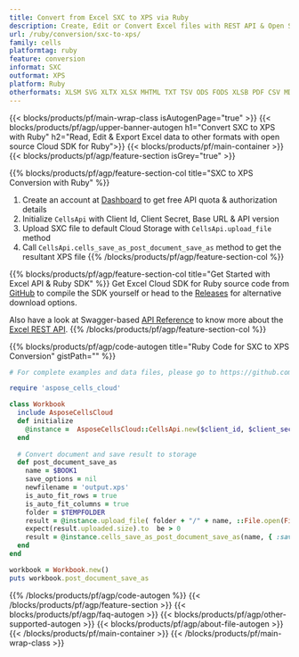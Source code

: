 ```yaml
---
title: Convert from Excel SXC to XPS via Ruby 
description: Create, Edit or Convert Excel files with REST API & Open Source Ruby SDK
url: /ruby/conversion/sxc-to-xps/
family: cells
platformtag: ruby
feature: conversion
informat: SXC
outformat: XPS
platform: Ruby
otherformats: XLSM SVG XLTX XLSX MHTML TXT TSV ODS FODS XLSB PDF CSV MD XML XPS SXC 
---
```


{{< blocks/products/pf/main-wrap-class isAutogenPage="true" >}}
{{< blocks/products/pf/agp/upper-banner-autogen h1="Convert SXC to XPS with Ruby" h2="Read, Edit & Export Excel data to other formats with open source Cloud SDK for Ruby">}}
{{< blocks/products/pf/main-container >}}
{{< blocks/products/pf/agp/feature-section isGrey="true" >}}

{{% blocks/products/pf/agp/feature-section-col title="SXC to XPS Conversion with Ruby" %}}
1. Create an account at <a href="https://dashboard.aspose.cloud/">Dashboard</a> to get free API quota & authorization details
1. Initialize ```CellsApi``` with Client Id, Client Secret, Base URL & API version
1. Upload SXC file to default Cloud Storage with ```CellsApi.upload_file``` method
1. Call ```CellsApi.cells_save_as_post_document_save_as``` method to get the resultant XPS file
{{% /blocks/products/pf/agp/feature-section-col %}}

{{% blocks/products/pf/agp/feature-section-col title="Get Started with Excel API & Ruby SDK" %}}
Get Excel Cloud SDK for Ruby source code from [GitHub](https://github.com/aspose-cells-cloud/aspose-cells-cloud-ruby) to compile the SDK yourself or head to the [Releases](https://releases.aspose.cloud/) for alternative download options. 

Also have a look at Swagger-based [API Reference](https://apireference.aspose.cloud/cells/) to know more about the [Excel REST API](https://products.aspose.cloud/cells/curl/).
{{% /blocks/products/pf/agp/feature-section-col %}}

{{% blocks/products/pf/agp/code-autogen title="Ruby Code for SXC to XPS Conversion" gistPath="" %}}
```ruby
# For complete examples and data files, please go to https://github.com/aspose-cells-cloud/aspose-cells-cloud-ruby

require 'aspose_cells_cloud'

class Workbook
  include AsposeCellsCloud
  def initialize
    @instance =  AsposeCellsCloud::CellsApi.new($client_id, $client_secret, $api_version, $baseurl) 
  end
  
  # Convert document and save result to storage
  def post_document_save_as
    name = $BOOK1
    save_options = nil
    newfilename = 'output.xps'
    is_auto_fit_rows = true
    is_auto_fit_columns = true
    folder = $TEMPFOLDER
    result = @instance.upload_file( folder + "/" + name, ::File.open(File.expand_path("data/" + name), "r") {|io| io.read(io.size) })
    expect(result.uploaded.size).to  be > 0
    result = @instance.cells_save_as_post_document_save_as(name, { :save_options=>save_options, :newfilename=>(folder + "/" + newfilename), :is_auto_fit_rows=>is_auto_fit_rows, :is_auto_fit_columns=>is_auto_fit_columns, :folder=>folder})
  end
end

workbook = Workbook.new()
puts workbook.post_document_save_as
```
{{% /blocks/products/pf/agp/code-autogen %}}
{{< /blocks/products/pf/agp/feature-section >}}
{{< blocks/products/pf/agp/faq-autogen >}}
{{< blocks/products/pf/agp/other-supported-autogen >}}
{{< blocks/products/pf/agp/about-file-autogen >}}
{{< /blocks/products/pf/main-container >}}
{{< /blocks/products/pf/main-wrap-class >}}